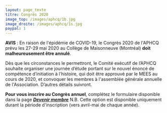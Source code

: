 ```yaml
---
layout: page_texte
titre: Congrès 2020
image_top: /images/aphcq/1b.jpg
image_droite: /images/aphcq/1s.jpg
paypal: 1
---
```

**AVIS** : En raison de l'épidémie de COVID-19, le Congrès 2020 de l'APHCQ prévu les 27-29 mai 2020 au Collège de Maisonneuve (Montréal) **doit malheureusement être annulé**.

Dès que les circonstances le permettront, le Comité exécutif de l’APHCQ souhaite organiser une journée d’étude portant sur le nouvel énoncé de compétence d’initiation à l’histoire, qui doit être approuvé par le MEES au cours de 2020, et convoquer les membres à l'assemblée générale annuelle de l'Association. D’autres détails suivront.


**Pour vous inscrire au Congrès annuel**, complétez le formulaire disponible dans la page [***Devenir membre***](/adherez.html) 
N.B. Cette option est disponible uniquement durant la période d'inscription (vers avril-mai de chaque année).